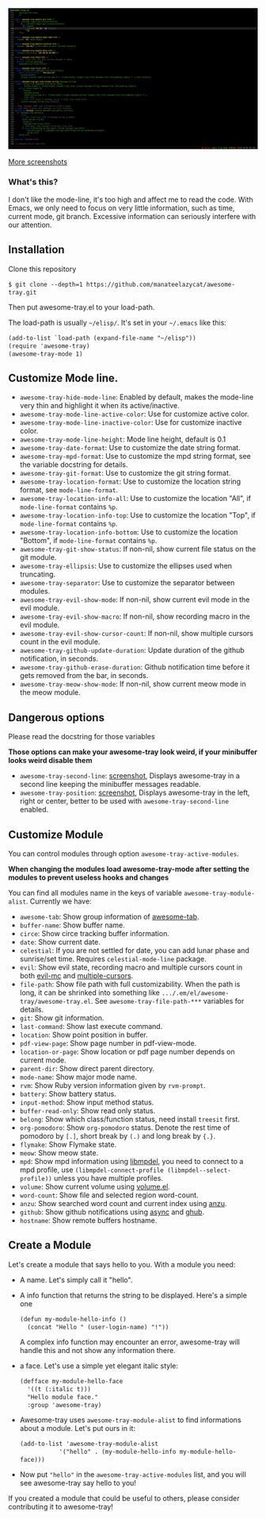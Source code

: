 <img src="./screenshots/screenshot.png">

[More screenshots](./screenshots/README.md)

### What's this?
I don't like the mode-line, it's too high and affect me to read the code.
With Emacs, we only need to focus on very little information, such as time, current mode, git branch.
Excessive information can seriously interfere with our attention.

## Installation
Clone this repository

```console
$ git clone --depth=1 https://github.com/manateelazycat/awesome-tray.git
```

Then put awesome-tray.el to your load-path.

The load-path is usually `~/elisp/`. It's set in your `~/.emacs` like this:

```Elisp
(add-to-list `load-path (expand-file-name "~/elisp"))
(require 'awesome-tray)
(awesome-tray-mode 1)
```

## Customize Mode line.

- `awesome-tray-hide-mode-line`: Enabled by default, makes the mode-line very thin and highlight it when its active/inactive.
- `awesome-tray-mode-line-active-color`: Use for customize active color.
- `awesome-tray-mode-line-inactive-color`: Use for customize inactive color.
- `awesome-tray-mode-line-height`: Mode line height, default is 0.1
- `awesome-tray-date-format`: Use to customize the date string format.
- `awesome-tray-mpd-format`: Use to customize the mpd string format, see the variable docstring for details.
- `awesome-tray-git-format`: Use to customize the git string format.
- `awesome-tray-location-format`: Use to customize the location string format, see `mode-line-format`.
- `awesome-tray-location-info-all`: Use to customize the location "All", if `mode-line-format` contains `%p`.
- `awesome-tray-location-info-top`: Use to customize the location "Top", if `mode-line-format` contains `%p`.
- `awesome-tray-location-info-bottom`: Use to customize the location "Bottom", if `mode-line-format` contains `%p`.
- `awesome-tray-git-show-status`: If non-nil, show current file status on the git module.
- `awesome-tray-ellipsis`: Use to customize the ellipses used when truncating.
- `awesome-tray-separator`: Use to customize the separator between modules.
- `awesome-tray-evil-show-mode`: If non-nil, show current evil mode in the evil module.
- `awesome-tray-evil-show-macro`: If non-nil, show recording macro in the evil module.
- `awesome-tray-evil-show-cursor-count`: If non-nil, show multiple cursors count in the evil module.
- `awesome-tray-github-update-duration`: Update duration of the github notification, in seconds.
- `awesome-tray-github-erase-duration`: Github notification time before it gets removed from the bar, in seconds.
- `awesome-tray-meow-show-mode`: If non-nil, show current meow mode in the meow module.

## Dangerous options
Please read the docstring for those variables

**Those options can make your awesome-tray look weird, if your minibuffer looks weird disable them**

- `awesome-tray-second-line`: [screenshot](./screenshots/screenshot2.png), Displays awesome-tray in a second line keeping the minibuffer messages readable.
- `awesome-tray-position`: [screenshot](./screenshots/centered.png), Displays awesome-tray in the left, right or center, better to be used with `awesome-tray-second-line` enabled.

## Customize Module
You can control modules through option ```awesome-tray-active-modules```.

**When changing the modules load awesome-tray-mode after setting the modules to prevent useless hooks and changes**

You can find all modules name in the keys of variable ```awesome-tray-module-alist```. Currently we have:

- `awesome-tab`: Show group information of [awesome-tab](https://github.com/manateelazycat/awesome-tab).
- `buffer-name`: Show buffer name.
- `circe`: Show circe tracking buffer information.
- `date`: Show current date.
- `celestial`: If you are not settled for date, you can add lunar phase and sunrise/set time. Requires `celestial-mode-line` package.
- `evil`: Show evil state, recording macro and multiple cursors count in both [evil-mc](https://github.com/gabesoft/evil-mc) and [multiple-cursors](https://github.com/magnars/multiple-cursors.el).
- `file-path`: Show file path with full customizability. When the path is long, it can be shrinked into something like `.../.em/el/awesome-tray/awesome-tray.el`. See `awesome-tray-file-path-***` variables for details.
- `git`: Show git information.
- `last-command`: Show last execute command.
- `location`: Show point position in buffer.
- `pdf-view-page`: Show page number in pdf-view-mode.
- `location-or-page`: Show location or pdf page number depends on current mode.
- `parent-dir`: Show direct parent directory.
- `mode-name`: Show major mode name.
- `rvm`: Show Ruby version information given by `rvm-prompt`.
- `battery`: Show battery status.
- `input-method`: Show input method status.
- `buffer-read-only`: Show read only status.
- `belong`: Show which class/function status, need install `treesit` first.
- `org-pomodoro`: Show `org-pomodoro` status. Denote the rest time of pomodoro by `[.]`, short break by `(.)` and long break by `{.}`.
- `flymake`: Show Flymake state.
- `meow`: Show meow state.
- `mpd`: Show mpd information using [libmpdel](https://github.com/mpdel/libmpdel), you need to connect to a mpd profile, use `(libmpdel-connect-profile (libmpdel--select-profile))` unless you have multiple profiles.
- `volume`: Show current volume using [volume.el](https://github.com/dbrock/volume.el).
- `word-count`: Show file and selected region word-count.
- `anzu`: Show searched word count and current index using [anzu](https://github.com/emacsorphanage/anzu).
- `github`: Show github notifications using [async](https://github.com/jwiegley/emacs-async) and [ghub](https://github.com/magit/ghub).
- `hostname`: Show remote buffers hostname.

## Create a Module
Let's create a module that says hello to you. With a module you need:

- A name. Let's simply call it "hello".

- A info function that returns the string to be displayed. Here's a simple one

  ``` emacs-lisp
  (defun my-module-hello-info ()
    (concat "Hello " (user-login-name) "!"))
  ```

  A complex info function may encounter an error, awesome-tray will handle this and not show any information there.

- a face. Let's use a simple yet elegant italic style:

  ``` emacs-lisp
  (defface my-module-hello-face
    '((t (:italic t)))
    "Hello module face."
    :group 'awesome-tray)
  ```

- Awesome-tray uses `awesome-tray-module-alist` to find informations about a module. Let's put ours in it:

  ``` emacs-lisp
  (add-to-list 'awesome-tray-module-alist
             '("hello" . (my-module-hello-info my-module-hello-face)))
  ```

- Now put `"hello"` in the `awesome-tray-active-modules` list, and you will see awesome-tray say hello to you!

If you created a module that could be useful to others, please consider contributing it to awesome-tray!
